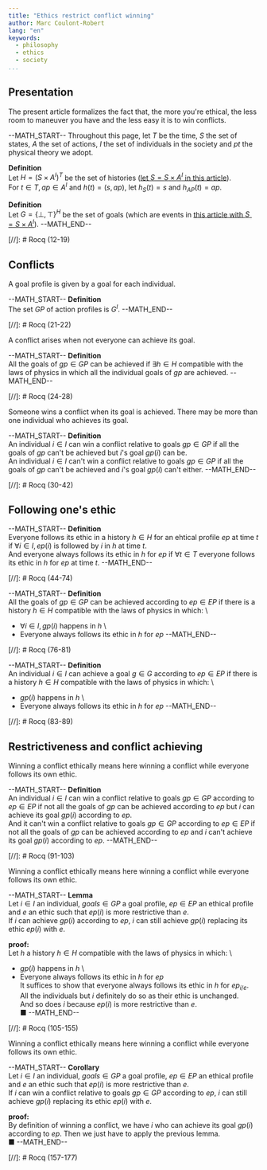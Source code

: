 ```yaml
---
title: "Ethics restrict conflict winning"
author: Marc Coulont-Robert
lang: "en"
keywords:
  - philosophy
  - ethics
  - society
...
```



## Presentation

The present article formalizes the fact that, the more you're ethical, the less room to maneuver you have and the less easy it is to win conflicts.

--MATH_START--
Throughout this page, let $T$ be the time, $S$ the set of states, $A$ the set of actions, $I$ the set of individuals in the society and $pt$ the physical theory we adopt.

$\mathbf{Definition}$\
Let $H = (S \times A^I)^T$ be the set of histories ([let $S = S \times A^I$ in this article](https://leibnizproject.com/Articles/deterministic_stochastic_physics.html)). \
For $t \in T, ap \in A^I$ and $h(t) = (s, ap)$, let $h_S(t) = s$ and $h_{AP}(t) = ap$.

$\mathbf{Definition}$\
Let $G = {\{⊥ ,⊤\}}^H$ be the set of goals (which are events in [this article with $S = S \times A^I$](https://leibnizproject.com/Articles/deterministic_stochastic_physics.html)).
--MATH_END--

[//]: # Rocq (12-19)


## Conflicts

A goal profile is given by a goal for each individual.

--MATH_START--
$\mathbf{Definition}$\
The set $GP$ of action profiles is $G^I$.
--MATH_END--

[//]: # Rocq (21-22)

A conflict arises when not everyone can achieve its goal.

--MATH_START--
$\mathbf{Definition}$\
All the goals of $gp \in GP$ can be achieved if $\exists h \in H$ compatible with the laws of physics in which all the individual goals of $gp$ are achieved.
--MATH_END--

[//]: # Rocq (24-28)

Someone wins a conflict when its goal is achieved. There may be more than one individual who achieves its goal.

--MATH_START--
$\mathbf{Definition}$\
An individual $i \in I$ can win a conflict relative to goals $gp \in GP$ if all the goals of $gp$ can't be achieved but $i$'s goal $gp(i)$ can be. \
An individual $i \in I$ can't win a conflict relative to goals $gp \in GP$ if all the goals of $gp$ can't be achieved and $i$'s goal $gp(i)$ can't either.
--MATH_END--

[//]: # Rocq (30-42)


## Following one's ethic

--MATH_START--
$\mathbf{Definition}$\
Everyone follows its ethic in a history $h \in H$ for an ehtical profile $ep$ at time $t$ if $\forall i \in I, ep(i)$ is followed by $i$ in $h$ at time $t$. \
And everyone always follows its ethic in $h$ for $ep$ if $\forall t \in T$ everyone follows its ethic in $h$ for $ep$ at time $t$.
--MATH_END--

[//]: # Rocq (44-74)

--MATH_START--
$\mathbf{Definition}$\
All the goals of $gp \in GP$ can be achieved according to $ep \in EP$ if there is a history $h \in H$ compatible with the laws of physics in which: \
- $\forall i \in I, gp(i)$ happens in $h$ \
- Everyone always follows its ethic in $h$ for $ep$
--MATH_END--

[//]: # Rocq (76-81)

--MATH_START--
$\mathbf{Definition}$\
An individual $i \in I$ can achieve a goal $g \in G$ according to $ep \in EP$ if there is a history $h \in H$ compatible with the laws of physics in which: \
- $gp(i)$ happens in $h$ \
- Everyone always follows its ethic in $h$ for $ep$
--MATH_END--

[//]: # Rocq (83-89)


## Restrictiveness and conflict achieving

Winning a conflict ethically means here winning a conflict while everyone follows its own ethic.

--MATH_START--
$\mathbf{Definition}$\
An individual $i \in I$ can win a conflict relative to goals $gp \in GP$ according to $ep \in EP$ if not all the goals of $gp$ can be achieved according to $ep$ but $i$ can achieve its goal $gp(i)$ according to $ep$. \
And it can't win a conflict relative to goals $gp \in GP$ according to $ep \in EP$ if not all the goals of $gp$ can be achieved according to $ep$ and $i$ can't achieve its goal $gp(i)$ according to $ep$.
--MATH_END--

[//]: # Rocq (91-103)

Winning a conflict ethically means here winning a conflict while everyone follows its own ethic.

--MATH_START--
$\mathbf{Lemma}$\
Let $i \in I$ an individual, $goals \in GP$ a goal profile, $ep \in EP$ an ethical profile and $e$ an ethic such that $ep(i)$ is more restrictive than $e$. \
If $i$ can achieve $gp(i)$ according to $ep$, $i$ can still achieve $gp(i)$ replacing its ethic $ep(i)$ with $e$.

$\mathbf{proof:}$\
Let $h$ a history $h \in H$ compatible with the laws of physics in which: \
- $gp(i)$ happens in $h$ \
- Everyone always follows its ethic in $h$ for $ep$ \
It suffices to show that everyone always follows its ethic in $h$ for $ep_{i/e}$. \
All the individuals but $i$ definitely do so as their ethic is unchanged. \
And so does $i$ because $ep(i)$ is more restrictive than $e$. \
■
--MATH_END--

[//]: # Rocq (105-155)

Winning a conflict ethically means here winning a conflict while everyone follows its own ethic.

--MATH_START--
$\mathbf{Corollary}$\
Let $i \in I$ an individual, $goals \in GP$ a goal profile, $ep \in EP$ an ethical profile and $e$ an ethic such that $ep(i)$ is more restrictive than $e$. \
If $i$ can win a conflict relative to goals $gp \in GP$ according to $ep$, $i$ can still achieve $gp(i)$ replacing its ethic $ep(i)$ with $e$.

$\mathbf{proof:}$\
By definition of winning a conflict, we have $i$ who can achieve its goal $gp(i)$ according to $ep$. Then we just have to apply the previous lemma. \
■
--MATH_END--

[//]: # Rocq (157-177)
